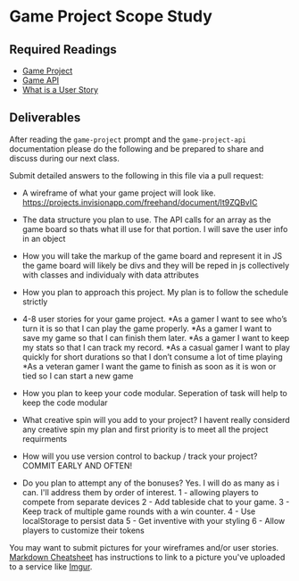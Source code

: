 # Game Project Scope Study

## Required Readings

-   [Game Project](https://github.com/ga-wdi-boston/game-project)
-   [Game API](https://github.com/ga-wdi-boston/game-project-api)
-   [What is a User Story](https://www.mountaingoatsoftware.com/agile/user-stories)

## Deliverables

After reading the `game-project` prompt and the `game-project-api` documentation
please do the following and be prepared to share and discuss during our next
class.

Submit detailed answers to the following in this file via a pull request:

-   A wireframe of what your game project will look like.
    https://projects.invisionapp.com/freehand/document/lt9ZQBvIC

-   The data structure you plan to use.
    The API calls for an array as the game board so thats what ill use for that
    portion.  I will save the user info in an object

-   How you will take the markup of the game board and represent it in JS
    the game board will likely be divs and they will be reped in js collectively
    with classes and individualy with data attributes

-   How you plan to approach this project.
    My plan is to follow the schedule strictly

-   4-8 user stories for your game project.
    *As a gamer I want to see who’s turn it is so that I can play the game properly.
    *As a gamer I want to save my game so that I can finish them later.
    *As a gamer I want to keep my stats so that I can track my record.
    *As a casual gamer I want to play quickly for short durations so that
      I don’t consume a lot of time playing
    *As a veteran gamer I want the game to finish as soon as it is won
      or tied so I can start a new game

-   How you plan to keep your code modular.
    Seperation of task will help to keep the code modular

-   What creative spin will you add to your project?
    I havent really considerd any creative spin my plan and first priority
    is to meet all the project requirments

-   How will you use version control to backup / track your project?
    COMMIT EARLY AND OFTEN!

-   Do you plan to attempt any of the bonuses?
    Yes.  I will do as many as i can. I'll address them by order of interest.
      1 - allowing players to compete from separate devices
      2 - Add tableside chat to your game.
      3 - Keep track of multiple game rounds with a win counter.
      4 - Use localStorage to persist data
      5 - Get inventive with your styling
      6 - Allow players to customize their tokens

You may want to submit pictures for your wireframes and/or user stories.
[Markdown Cheatsheet](https://github.com/adam-p/markdown-here/wiki/Markdown-Cheatsheet)
has instructions to link to a picture you've uploaded to a service like [Imgur](http://imgur.com/).
